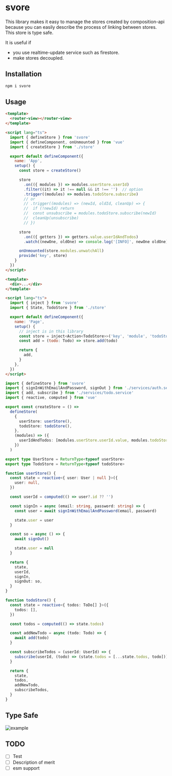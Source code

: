 # svore

This library makes it easy to manage the stores created by composition-api because you can easily describe the process of linking between stores.  
This store is type safe.  

It is useful if 
- you use realtime-update service such as firestore.  
- make stores decoupled.

## Installation

```sh
npm i svore
```

## Usage

```html
<template>
  <router-view></router-view>
</template>

<script lang="ts">
  import { defineStore } from 'svore'
  import { defineComponent, onUnmounted } from 'vue'
  import { createStore } from './store'

  export default defineComponent({
    name: 'App',
    setup() {
      const store = createStore()

      store
        .on(({ modules }) => modules.userStore.userId)
        .filter((it) => it !== null && it !== '')  // option
        .trigger((modules) => modules.todoStore.subscribe)
        // or
        // .trigger((modules) => (newId, oldId, cleanUp) => {
        //  if (!newId) return
        //  const unsubscribe = modules.todoStore.subscribe(newId)
        //  cleanUp(unsubscribe)
        // })

      store
        .on(({ getters }) => getters.value.userIdAndTodos)
        .watch((newOne, oldOne) => console.log('[INFO]', newOne oldOne))

      onUnmounted(store.modules.unwatchAll)
      provide('key', store)
    }
  })
</script>
```

```html
<template>
  <div>...</div>
</template>

<script lang="ts">
  import { inject } from 'svore'
  import { State, TodoStore } from './store'

  export default defineComponent({
    name: 'Page',
    setup() {
      // inject is in this library
      const store = inject<Action<TodoStore>>('key', 'module', 'todoStore')
      const add = (todo: Todo) => store.add(todo)

      return {
        add,
      }
    },
  })
</script>
```

```ts
import { defineStore } from 'svore'
import { signInWithEmailAndPassword, signOut } from './services/auth.service'
import { add, subscribe } from './services/todo.service'
import { reactive, computed } from 'vue'

export const createStore = () =>
  defineStore(
    {
      userStore: userStore(),
      todoStore: todoStore(),
    },
    (modules) => ({
      userIdAndTodos: [modules.userStore.userId.value, modules.todoStore.todos.value],
    })
  )

export type UserStore = ReturnType<typeof userStore>
export type TodoStore = ReturnType<typeof todoStore>

function userStore() {
  const state = reactive<{ user: User | null }>({
    user: null,
  })

  const userId = computed(() => user?.id ?? '')

  const signIn = async (email: string, password: string) => {
    const user = await signInWithEmailAndPassword(email, password)

    state.user = user
  }

  const so = async () => {
    await signOut()

    state.user = null
  }

  return {
    state,
    userId,
    signIn,
    signOut: so,
  }
}

function todoStore() {
  const state = reactive<{ todos: ToDo[] }>({
    todos: [],
  })

  const todos = computed(() => state.todos)

  const addNewTodo = async (todo: Todo) => {
    await add(todo)
  }

  const subscribeTodos = (userId: UserId) => {
    subscribe(userId, (todo) => (state.todos = [...state.todos, todo]))
  }

  return {
    state,
    todos,
    addNewTodo,
    subscribeTodos,
  }
}
```

## Type Safe

![example](https://user-images.githubusercontent.com/55611095/123497694-e792cd80-d669-11eb-88d5-90bcb10e4034.gif)

## TODO
- [ ] Test
- [ ] Description of merit
- [ ] esm support
